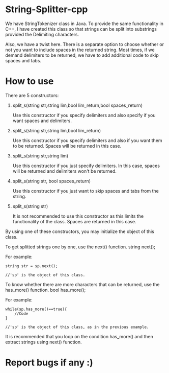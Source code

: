 # String-Splitter-cpp

We have StringTokenizer class in Java. To provide the same functionality in C++, I have created this class so that strings can be split into substrings provided the Delimiting characters.

Also, we have a twist here. There is a separate option to choose whether or not you want to include spaces in the returned string. Most times, if we demand delimiters to be returned, we have to add additional code to skip spaces and tabs. 

# How to use

There are 5 constructors:

1.  split_s(string str,string lim,bool lim_return,bool spaces_return)
    
    Use this constructor if you specify delimiters and also specify if you want spaces and delimiters.
    
2.  split_s(string str,string lim,bool lim_return)

    Use this constructor if you specify delimiters and also if you want them to be returned. Spaces will be returned in this case.
    
3.  split_s(string str,string lim)

    Use this constructor if you just specify delimiters. In this case, spaces will be returned and delimiters won't be returned.
    
4.  split_s(string str, bool spaces_return)

    Use this constructor if you just want to skip spaces and tabs from the string.
    
5.  split_s(string str)

    It is not recommended to use this constructor as this limits the functionality of the class. Spaces are returned in this case.
    
By using one of these constructors, you may initialize the object of this class.

To get splitted strings one by one, use the next() function.
    string next();

For example:

    string str = sp.next();
    
    //'sp' is the object of this class.
    
To know whether there are more characters that can be returned, use the has_more() function.
    bool has_more();
    
For example:

    while(sp.has_more()==true){
        //Code
    }
    
    //'sp' is the object of this class, as in the previous example.
    
It is recommended that you loop on the condition has_more() and then extract strings using next() function.


# Report bugs if any :)
